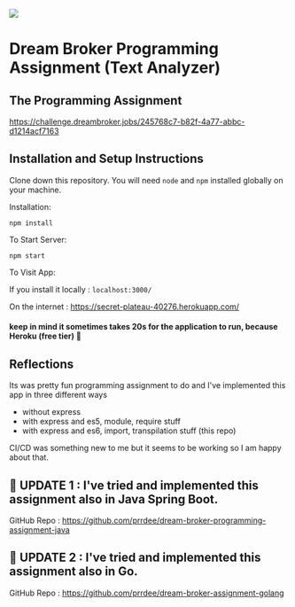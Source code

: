 ![](https://github.com/prrdee/dream-broker-assignment/workflows/DB%20Programming%20Assignment%20CI/CD/badge.svg)

# Dream Broker Programming Assignment (Text Analyzer)

## The Programming Assignment

https://challenge.dreambroker.jobs/245768c7-b82f-4a77-abbc-d1214acf7163

## Installation and Setup Instructions

Clone down this repository. You will need `node` and `npm` installed globally on your machine.

Installation:

`npm install`

To Start Server:

`npm start`

To Visit App:

If you install it locally : `localhost:3000/`

On the internet : https://secret-plateau-40276.herokuapp.com/

#### keep in mind it sometimes takes 20s for the application to run, because Heroku (free tier) :grimacing:

## Reflections

Its was pretty fun programming assignment to do and I've implemented this app in three different ways

- without express
- with express and es5, module, require stuff
- with express and es6, import, transpilation stuff (this repo)

CI/CD was something new to me but it seems to be working so I am happy about that.

## :mega: UPDATE 1 : I've tried and implemented this assignment also in Java Spring Boot.

GitHub Repo : https://github.com/prrdee/dream-broker-programming-assignment-java

## :mega: UPDATE 2 : I've tried and implemented this assignment also in Go.

GitHub Repo : https://github.com/prrdee/dream-broker-assignment-golang
